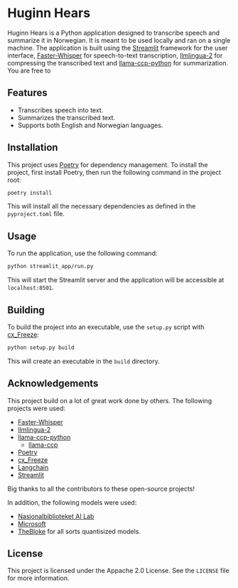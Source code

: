 # Huginn Hears
Huginn Hears is a Python application designed to transcribe speech and summarize it in Norwegian. It is meant to be used locally and ran on a single machine. The application is built using the [Streamlit](https://streamlit.io/) framework for the user interface, [Faster-Whisper](https://github.com/SYSTRAN/faster-whisper) for speech-to-text transcription, [llmlingua-2](https://github.com/microsoft/LLMLingua) for compressing the transcribed text and [llama-ccp-python](https://github.com/abetlen/llama-cpp-python) for summarization. You are free to 

## Features
- Transcribes speech into text.
- Summarizes the transcribed text.
- Supports both English and Norwegian languages.

## Installation
This project uses [Poetry](https://python-poetry.org/) for dependency management. To install the project, first install Poetry, then run the following command in the project root:
```bash
poetry install
```
This will install all the necessary dependencies as defined in the `pyproject.toml` file.

## Usage
To run the application, use the following command:
```bash
python streamlit_app/run.py
```
This will start the Streamlit server and the application will be accessible at `localhost:8501`.

## Building
To build the project into an executable, use the `setup.py` script with [cx_Freeze](https://cx-freeze.readthedocs.io/):
```bash
python setup.py build
```
This will create an executable in the `build` directory.

## Acknowledgements
This project build on a lot of great work done by others. The following projects were used:
- [Faster-Whisper]((https://github.com/SYSTRAN/faster-whisper))
- [llmlingua-2](https://github.com/microsoft/LLMLingua)
- [llama-ccp-python](https://github.com/abetlen/llama-cpp-python)
    - [llama-ccp](https://github.com/ggerganov/llama.cpp)
- [Poetry](https://python-poetry.org/)
- [cx_Freeze](https://cx-freeze.readthedocs.io/)
- [Langchain](https://www.langchain.com/)
- [Streamlit](https://streamlit.io/)

Big thanks to all the contributors to these open-source projects!

In addition, the following models were used:
- [Nasjonalbiblioteket AI Lab](https://huggingface.co/NbAiLab/nb-whisper-small)
- [Microsoft](https://huggingface.co/microsoft/llmlingua-2-xlm-roberta-large-meetingbank)
- [TheBloke](https://huggingface.co/TheBloke) for all sorts quantisized models.

## License
This project is licensed under the Appache 2.0 License. See the `LICENSE` file for more information.

